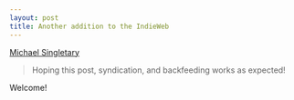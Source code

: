 ```yaml
---
layout: post
title: Another addition to the IndieWeb
---
```


[Michael Singletary](https://singletary.io/2018/so-indieweb-giving-this-a-try-thanks-to-indirect-suggestions)

> Hoping this post, syndication, and backfeeding works as expected!

Welcome!

